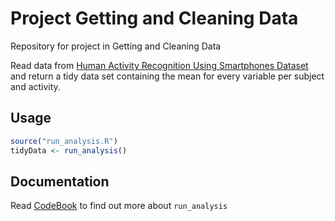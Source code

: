 Project Getting and Cleaning Data
=================================

Repository for project in Getting and Cleaning Data

Read data from [Human Activity Recognition Using Smartphones Dataset](http://archive.ics.uci.edu/ml/datasets/Human+Activity+Recognition+Using+Smartphones) and return a tidy data set containing the mean for every variable per subject and activity.

Usage
-----

``` R
source("run_analysis.R")
tidyData <- run_analysis()
```

Documentation
-------------

Read [CodeBook](CodeBook.md) to find out more about `run_analysis`
